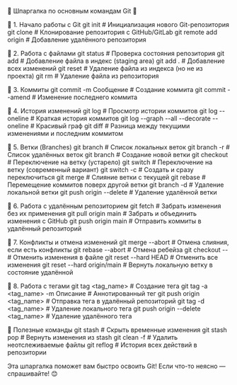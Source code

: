 📝 Шпаргалка по основным командам Git 🚀

🔹 1. Начало работы с Git
git init                # Инициализация нового Git-репозитория
git clone <url>         # Клонирование репозитория с GitHub/GitLab
git remote add origin <url>  # Добавление удалённого репозитория

🔹 2. Работа с файлами
git status              # Проверка состояния репозитория
git add <file>          # Добавление файла в индекс (staging area)
git add .               # Добавление всех изменений
git reset <file>        # Удаление файла из индекса (но не из проекта)
git rm <file>           # Удаление файла из репозитория

🔹 3. Коммиты
git commit -m Сообщение  # Создание коммита
git commit --amend         # Изменение последнего коммита

🔹 4. История изменений
git log                   # Просмотр истории коммитов
git log --oneline         # Краткая история коммитов
git log --graph --all --decorate --oneline  # Красивый граф
git diff                  # Разница между текущими изменениями и последним коммитом

🔹 5. Ветки (Branches)
git branch                # Список локальных веток
git branch -r             # Список удалённых веток
git branch <name>         # Создание новой ветки
git checkout <name>       # Переключение на ветку (устарело)
git switch <name>         # Переключение на ветку (современный вариант)
git switch -c <name>      # Создать и сразу переключиться
git merge <branch>        # Слияние ветки с текущей
git rebase <branch>       # Перемещение коммитов поверх другой ветки
git branch -d <name>      # Удаление локальной ветки
git push origin --delete <name>  # Удаление удалённой ветки

🔹 6. Работа с удалённым репозиторием
git fetch                 # Забрать изменения без их применения
git pull origin main      # Забрать и объединить изменения с GitHub
git push origin main      # Отправить коммиты в удалённый репозиторий

🔹 7. Конфликты и отмена изменений
git merge --abort         # Отмена слияния, если есть конфликты
git rebase --abort        # Отмена ребейза
git checkout -- <file>    # Отменить изменения в файле
git reset --hard HEAD     # Отменить все изменения
git reset --hard origin/main  # Вернуть локальную ветку в состояние удалённой

🔹 8. Работа с тегами
git tag <tag_name>        # Создание тега
git tag -a <tag_name> -m Описание  # Аннотированный тег
git push origin <tag_name>  # Отправка тега в удалённый репозиторий
git tag -d <tag_name>     # Удаление локального тега
git push origin --delete <tag_name>  # Удаление удалённого тега

📌 Полезные команды
git stash                 # Скрыть временные изменения
git stash pop             # Вернуть изменения из stash
git clean -f              # Удалить неотслеживаемые файлы
git reflog                # История всех действий в репозитории

Эта шпаргалка поможет вам быстро освоить Git!
Если что-то неясно — спрашивайте! 😊

